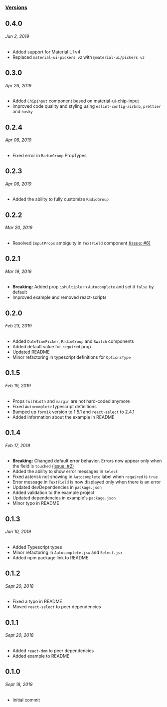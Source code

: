 ### [Versions](https://github.com/gerhat/material-ui-formik-components/releases)

## 0.4.0

###### _Jun 2, 2019_

- Added support for Material UI v4
- Replaced `material-ui-pickers v2` with `@material-ui/pickers v3`

## 0.3.0

###### _Apr 26, 2019_

- Added `ChipInput` component based on [material-ui-chip-input](https://github.com/TeamWertarbyte/material-ui-chip-input)
- Improved code quality and styling using `eslint-config-airbnb`, `prettier` and `husky`

## 0.2.4

###### _Apr 06, 2019_

- Fixed error in `RadioGroup` PropTypes

## 0.2.3

###### _Apr 06, 2019_

- Added the ability to fully customize `RadioGroup`

## 0.2.2

###### _Mar 20, 2019_

- Resolved `InputProps` ambiguity in `TextField` component [(issue: #6)](https://github.com/gerhat/material-ui-formik-components/issues/6)

## 0.2.1

###### _Mar 19, 2019_

- **Breaking:** Added prop `isMultiple` in `Autocomplete` and set it `false` by default
- Improved example and removed react-scripts

## 0.2.0

###### _Feb 23, 2019_

- Added `DateTimePicker`, `RadioGroup` and `Switch` components
- Added default value for `required` prop
- Updated README
- Minor refactoring in typescript definitions for `OptionsType`

## 0.1.5

###### _Feb 19, 2019_

- Props `fullWidth` and `margin` are not hard-coded anymore
- Fixed `Autocomplete` typescript definitions
- Bumped up `formik` version to 1.5.1 and `react-select` to 2.4.1
- Added information about the example in README

## 0.1.4

###### _Feb 17, 2019_

- **Breaking:** Changed default error behavior. Errors now appear only when the field is `touched` [(issue: #2)](https://github.com/gerhat/material-ui-formik-components/issues/2)
- Added the ability to show error messages in `Select`
- Fixed asterisk not showing in `Autocomplete` label when `required` is `true`
- Error message in `TextField` is now displayed only when there is an error
- Updated devDependencies in `package.json`
- Added validation to the example project
- Updated dependencies in example's `package.json`
- Minor typo in README

## 0.1.3

###### _Jan 10, 2019_

- Added Typescript types
- Minor refactoring in `Autocomplete.jsx` and `Select.jsx`
- Added npm package link to README

## 0.1.2

###### _Sept 20, 2018_

- Fixed a typo in README
- Moved `react-select` to peer dependencies

## 0.1.1

###### _Sept 20, 2018_

- Added `react-dom` to peer dependencies
- Added example to README

## 0.1.0

###### _Sept 18, 2018_

- Initial commit
